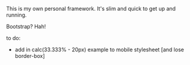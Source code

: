 This is my own personal framework. It's slim and quick to get up and running.

Bootstrap? Hah!

to do:

* add in calc(33.333% - 20px) example to mobile stylesheet [and lose border-box]

